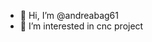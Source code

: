 - 👋 Hi, I’m @andreabag61
- 👀 I’m interested in cnc project 


<!---
andreabag61/andreabag61 is a ✨ special ✨ repository because its `README.md` (this file) appears on your GitHub profile.
You can click the Preview link to take a look at your changes.
--->
